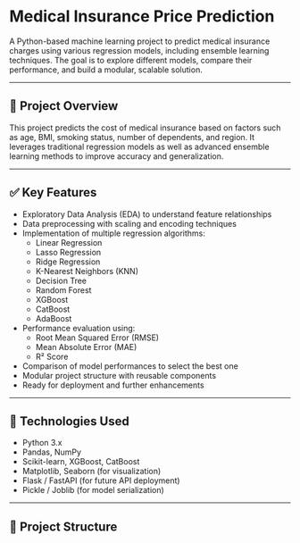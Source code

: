 # Medical Insurance Price Prediction

A Python-based machine learning project to predict medical insurance charges using various regression models, including ensemble learning techniques. The goal is to explore different models, compare their performance, and build a modular, scalable solution.

---

## 📖 **Project Overview**

This project predicts the cost of medical insurance based on factors such as age, BMI, smoking status, number of dependents, and region. It leverages traditional regression models as well as advanced ensemble learning methods to improve accuracy and generalization.

---

## ✅ **Key Features**

- Exploratory Data Analysis (EDA) to understand feature relationships
- Data preprocessing with scaling and encoding techniques
- Implementation of multiple regression algorithms:
  - Linear Regression
  - Lasso Regression
  - Ridge Regression
  - K-Nearest Neighbors (KNN)
  - Decision Tree
  - Random Forest
  - XGBoost
  - CatBoost
  - AdaBoost
- Performance evaluation using:
  - Root Mean Squared Error (RMSE)
  - Mean Absolute Error (MAE)
  - R² Score
- Comparison of model performances to select the best one
- Modular project structure with reusable components
- Ready for deployment and further enhancements

---

## 🧰 **Technologies Used**

- Python 3.x
- Pandas, NumPy
- Scikit-learn, XGBoost, CatBoost
- Matplotlib, Seaborn (for visualization)
- Flask / FastAPI (for future API deployment)
- Pickle / Joblib (for model serialization)

---

## 📂 **Project Structure**

